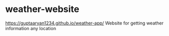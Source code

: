 # weather-website
https://guptaaryan1234.github.io/weather-app/
Website for getting weather information any location
